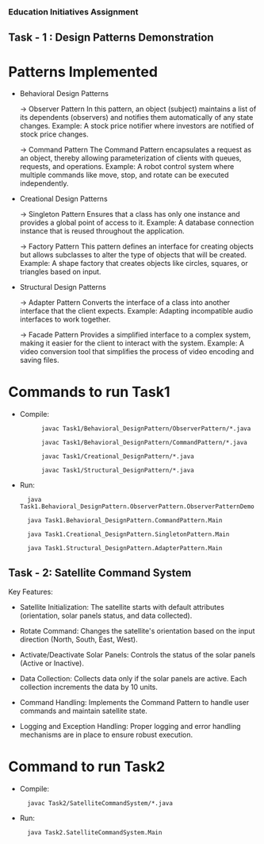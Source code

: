 ### Education Initiatives Assignment

## Task - 1 : Design Patterns Demonstration

# Patterns Implemented

- Behavioral Design Patterns

    -> Observer Pattern
        In this pattern, an object (subject) maintains a list of its dependents (observers) and notifies them automatically of any state changes. Example: A stock price notifier where investors are notified of stock price changes.

    -> Command Pattern
        The Command Pattern encapsulates a request as an object, thereby allowing parameterization of clients with queues, requests, and operations. Example: A robot control system where multiple commands like move, stop, and rotate can be executed independently.

- Creational Design Patterns

    -> Singleton Pattern
        Ensures that a class has only one instance and provides a global point of access to it. Example: A database connection instance that is reused throughout the application.

    -> Factory Pattern
        This pattern defines an interface for creating objects but allows subclasses to alter the type of objects that will be created. Example: A shape factory that creates objects like circles, squares, or triangles based on input.

- Structural Design Patterns

    -> Adapter Pattern
        Converts the interface of a class into another interface that the client expects. Example: Adapting incompatible audio interfaces to work together.

    -> Facade Pattern
        Provides a simplified interface to a complex system, making it easier for the client to interact with the system. Example: A video conversion tool that simplifies the process of video encoding and saving files.

# Commands to run Task1

- Compile:

            javac Task1/Behavioral_DesignPattern/ObserverPattern/*.java 

            javac Task1/Behavioral_DesignPattern/CommandPattern/*.java

            javac Task1/Creational_DesignPattern/*.java

            javac Task1/Structural_DesignPattern/*.java

- Run:  
        
        java Task1.Behavioral_DesignPattern.ObserverPattern.ObserverPatternDemo

        java Task1.Behavioral_DesignPattern.CommandPattern.Main

        java Task1.Creational_DesignPattern.SingletonPattern.Main

        java Task1.Structural_DesignPattern.AdapterPattern.Main



## Task - 2: Satellite Command System

Key Features: 
- Satellite Initialization: The satellite starts with default attributes (orientation, solar panels status, and data collected).

- Rotate Command: Changes the satellite's orientation based on the input direction (North, South, East, West).

- Activate/Deactivate Solar Panels: Controls the status of the solar panels (Active or Inactive).

- Data Collection: Collects data only if the solar panels are active. Each collection increments the data by 10 units.

- Command Handling: Implements the Command Pattern to handle user commands and maintain satellite state.

- Logging and Exception Handling: Proper logging and error handling mechanisms are in place to ensure robust execution.


# Command to run Task2

- Compile: 

        javac Task2/SatelliteCommandSystem/*.java

- Run: 

        java Task2.SatelliteCommandSystem.Main

